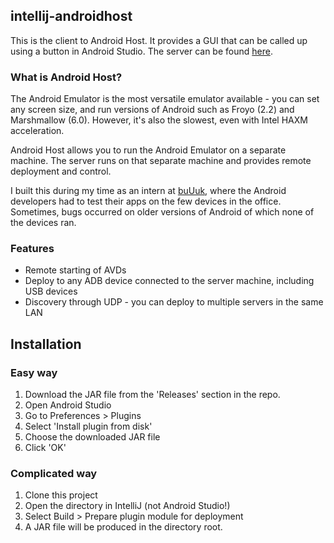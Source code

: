 ## intellij-androidhost
This is the client to Android Host. It provides a GUI that can be called up using a button in Android Studio. The server can be found [here](https://github.com/duncanleo/go-androidhost).

### What is Android Host?
The Android Emulator is the most versatile emulator available - you can set any screen size, and run versions of Android such as Froyo (2.2) and Marshmallow (6.0). However, it's also the slowest, even with Intel HAXM acceleration.

Android Host allows you to run the Android Emulator on a separate machine. The server runs on that separate machine and provides remote deployment and control.

I built this during my time as an intern at [buUuk](http://www.buuuk.com), where the Android developers had to test their apps on the few devices in the office. Sometimes, bugs occurred on older versions of Android of which none of the devices ran.

### Features
- Remote starting of AVDs
- Deploy to any ADB device connected to the server machine, including USB devices
- Discovery through UDP - you can deploy to multiple servers in the same LAN

## Installation
### Easy way
1. Download the JAR file from the 'Releases' section in the repo.
2. Open Android Studio
3. Go to Preferences > Plugins
4. Select 'Install plugin from disk'
5. Choose the downloaded JAR file
6. Click 'OK'

### Complicated way
1. Clone this project
2. Open the directory in IntelliJ (not Android Studio!)
3. Select Build > Prepare plugin module for deployment
4. A JAR file will be produced in the directory root.
